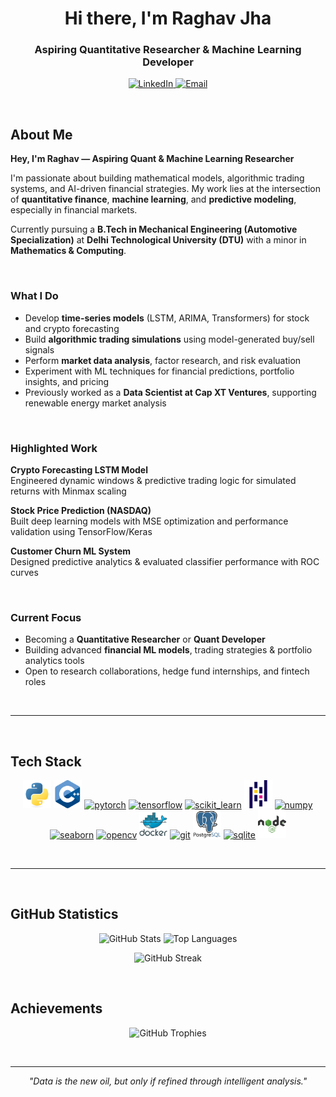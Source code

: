 <h1 align="center">Hi there, I'm Raghav Jha</h1>
<h3 align="center">Aspiring Quantitative Researcher & Machine Learning Developer</h3>

<p align="center">
  <a href="https://linkedin.com/in/raghav-jha-512b8a309" target="_blank">
    <img src="https://img.shields.io/badge/LinkedIn-%230077B5.svg?logo=linkedin&logoColor=white" alt="LinkedIn" height="28" />
  </a>
  <a href="mailto:raghav.jha2108@gmail.com">
    <img src="https://img.shields.io/badge/Email-D14836?logo=gmail&logoColor=white" alt="Email" height="28" />
  </a>
</p>

<br>

## About Me

**Hey, I'm Raghav — Aspiring Quant & Machine Learning Researcher**

I'm passionate about building mathematical models, algorithmic trading systems, and AI-driven financial strategies. My work lies at the intersection of **quantitative finance**, **machine learning**, and **predictive modeling**, especially in financial markets. 

Currently pursuing a **B.Tech in Mechanical Engineering (Automotive Specialization)** at **Delhi Technological University (DTU)** with a minor in **Mathematics & Computing**.

<br>

### What I Do

- Develop **time-series models** (LSTM, ARIMA, Transformers) for stock and crypto forecasting
- Build **algorithmic trading simulations** using model-generated buy/sell signals
- Perform **market data analysis**, factor research, and risk evaluation
- Experiment with ML techniques for financial predictions, portfolio insights, and pricing
- Previously worked as a **Data Scientist at Cap XT Ventures**, supporting renewable energy market analysis

<br>

### Highlighted Work

**Crypto Forecasting LSTM Model**  
Engineered dynamic windows & predictive trading logic for simulated returns with Minmax scaling

**Stock Price Prediction (NASDAQ)**  
Built deep learning models with MSE optimization and performance validation using TensorFlow/Keras

**Customer Churn ML System**  
Designed predictive analytics & evaluated classifier performance with ROC curves

<br>

### Current Focus

- Becoming a **Quantitative Researcher** or **Quant Developer**
- Building advanced **financial ML models**, trading strategies & portfolio analytics tools
- Open to research collaborations, hedge fund internships, and fintech roles

<br>

---

<br>

## Tech Stack

<p align="center">
<a href="https://www.python.org" target="_blank" rel="noreferrer"><img src="https://raw.githubusercontent.com/devicons/devicon/master/icons/python/python-original.svg" alt="python" width="45" height="45"/></a>
<a href="https://www.w3schools.com/cpp/" target="_blank" rel="noreferrer"><img src="https://raw.githubusercontent.com/devicons/devicon/master/icons/cplusplus/cplusplus-original.svg" alt="cplusplus" width="45" height="45"/></a>
<a href="https://pytorch.org/" target="_blank" rel="noreferrer"><img src="https://www.vectorlogo.zone/logos/pytorch/pytorch-icon.svg" alt="pytorch" width="45" height="45"/></a>
<a href="https://www.tensorflow.org" target="_blank" rel="noreferrer"><img src="https://www.vectorlogo.zone/logos/tensorflow/tensorflow-icon.svg" alt="tensorflow" width="45" height="45"/></a>
<a href="https://scikit-learn.org/" target="_blank" rel="noreferrer"><img src="https://upload.wikimedia.org/wikipedia/commons/0/05/Scikit_learn_logo_small.svg" alt="scikit_learn" width="45" height="45"/></a>
<a href="https://pandas.pydata.org/" target="_blank" rel="noreferrer"><img src="https://raw.githubusercontent.com/devicons/devicon/2ae2a900d2f041da66e950e4d48052658d850630/icons/pandas/pandas-original.svg" alt="pandas" width="45" height="45"/></a>
<a href="https://numpy.org/" target="_blank" rel="noreferrer"><img src="https://www.vectorlogo.zone/logos/numpy/numpy-icon.svg" alt="numpy" width="45" height="45"/></a>
<a href="https://seaborn.pydata.org/" target="_blank" rel="noreferrer"><img src="https://seaborn.pydata.org/_images/logo-mark-lightbg.svg" alt="seaborn" width="45" height="45"/></a>
<a href="https://opencv.org/" target="_blank" rel="noreferrer"><img src="https://www.vectorlogo.zone/logos/opencv/opencv-icon.svg" alt="opencv" width="45" height="45"/></a>
<a href="https://www.docker.com/" target="_blank" rel="noreferrer"><img src="https://raw.githubusercontent.com/devicons/devicon/master/icons/docker/docker-original-wordmark.svg" alt="docker" width="45" height="45"/></a>
<a href="https://git-scm.com/" target="_blank" rel="noreferrer"><img src="https://www.vectorlogo.zone/logos/git-scm/git-scm-icon.svg" alt="git" width="45" height="45"/></a>
<a href="https://www.postgresql.org" target="_blank" rel="noreferrer"><img src="https://raw.githubusercontent.com/devicons/devicon/master/icons/postgresql/postgresql-original-wordmark.svg" alt="postgresql" width="45" height="45"/></a>
<a href="https://www.sqlite.org/" target="_blank" rel="noreferrer"><img src="https://www.vectorlogo.zone/logos/sqlite/sqlite-icon.svg" alt="sqlite" width="45" height="45"/></a>
<a href="https://nodejs.org" target="_blank" rel="noreferrer"><img src="https://raw.githubusercontent.com/devicons/devicon/master/icons/nodejs/nodejs-original-wordmark.svg" alt="nodejs" width="45" height="45"/></a>
</p>

<br>

---

<br>

## GitHub Statistics

<p align="center">
  <img src="https://github-readme-stats.vercel.app/api?username=Donysus&theme=ambient_gradient&hide_border=false&include_all_commits=true&count_private=true" alt="GitHub Stats" height="180" />
  <img src="https://github-readme-stats.vercel.app/api/top-langs/?username=Donysus&theme=ambient_gradient&hide_border=false&include_all_commits=true&count_private=true&layout=compact" alt="Top Languages" height="180" />
</p>

<p align="center">
  <img src="https://nirzak-streak-stats.vercel.app/?user=Donysus&theme=ambient_gradient&hide_border=false" alt="GitHub Streak" />
</p>

<br>

## Achievements

<p align="center">
  <img src="https://github-profile-trophy.vercel.app/?username=Donysus&theme=radical&no-frame=true&no-bg=true&margin-w=4&row=1&column=7" alt="GitHub Trophies" />
</p>

<br>

---

<p align="center">
  <i>"Data is the new oil, but only if refined through intelligent analysis."</i>
</p>
